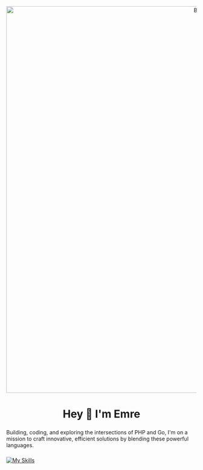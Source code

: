 <div align="center">
  <img width="1024" alt="Banner" src="https://camo.githubusercontent.com/c9654284679baee024ded302ea6fad539c45bc21d4ded7443393d85c2d2b8dd3/68747470733a2f2f692e67697068792e636f6d2f6d656469612f76312e59326c6b505463354d4749334e6a457863335a7164484a35654774324e57706a637a6c6a616d453559546c3364445231596d357063334d30615868344d5763354d4846344e795a6c634431324d563970626e526c636d35686246396e61575a66596e6c666157516d593351395a772f6c304b346b314f37524a536768535433612f67697068792e676966">
</div>

###

<h1 align="center">Hey 👋 I'm Emre</h1>

###

<p align="left">Building, coding, and exploring the intersections of PHP and Go, I'm on a mission to craft innovative, efficient solutions by blending these powerful languages.</p>

###

[![My Skills](https://skillicons.dev/icons?i=golang,php,java,aws,gcp,cloudflare,git,linux,postgres,mysql,redis,rabbitmq,docker&theme=dark)](https://skillicons.dev)
